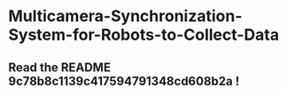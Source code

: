 # Multicamera-Synchronization-System-for-Robots-to-Collect-Data
## Read the README 9c78b8c1139c417594791348cd608b2a !
